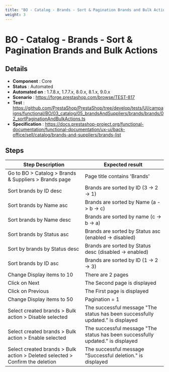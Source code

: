 ```yaml
---
title: "BO - Catalog - Brands - Sort & Pagination Brands and Bulk Actions"
weight: 3
---
```


# BO - Catalog - Brands - Sort & Pagination Brands and Bulk Actions
## Details
* **Component** : Core
* **Status** : Automated
* **Automated on** : 1.7.8.x, 1.7.7.x, 8.0.x, 8.1.x, 9.0.x
* **Scenario** : https://forge.prestashop.com/browse/TEST-817
* **Test** : https://github.com/PrestaShop/PrestaShop/tree/develop/tests/UI/campaigns/functional/BO/03_catalog/05_brandsAndSuppliers/brands/brands/02_sortPaginationAndBulkActions.ts
* **Specification** : https://docs.prestashop-project.org/functional-documentation/functional-documentation/ux-ui/back-office/sell/catalog/brands-and-suppliers/brands-list

## Steps
| Step Description | Expected result |
| ----- | ----- |
| Go to BO > Catalog > Brands & Suppliers > Brands page | Page title contains 'Brands' |
| Sort brands by ID desc | Brands are sorted by ID (3 -> 2 -> 1) |
| Sort brands by Name asc | Brands are sorted by Name (a -> b -> c) |
| Sort brands by Name desc | Brands are sorted by name (c -> b -> a) |
| Sort brands by Status asc | Brands are sorted by Status asc (enabled -> disabled) |
| Sort by brands by Status desc | Brands are sorted by Status desc (disabled -> enabled) |
| Sort brands by ID asc | Brands are sorted by ID (1 -> 2 -> 3) |
| Change Display items to 10 | There are 2 pages |
| Click on Next | The Second page is displayed |
| Click on Previous | The First page is displayed |
| Change Display items to 50 | Pagination = 1 |
| Select created brands > Bulk action > Disable selected | The successful message "The status has been successfully updated." is displayed |
| Select created brands > Bulk action > Enable selected | The successful message "The status has been successfully updated." is displayed |
| Select created brands > Bulk action > Deleted selected > Confirm the deletion | The successful message "Successful deletion." is displayed |
